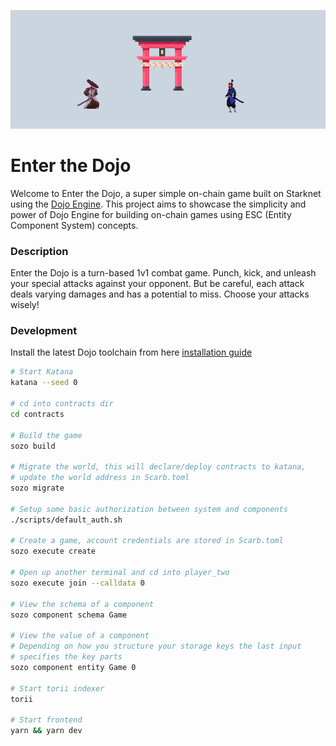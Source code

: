![Enter the Dojo](.github/etd.png)

# Enter the Dojo

Welcome to Enter the Dojo, a super simple on-chain game built on Starknet using
the [Dojo Engine](https://github.com/dojoengine/dojo). This project aims to
showcase the simplicity and power of Dojo Engine for building on-chain games
using ESC (Entity Component System) concepts.

### Description

Enter the Dojo is a turn-based 1v1 combat game. Punch, kick, and unleash your
special attacks against your opponent. But be careful, each attack deals varying
damages and has a potential to miss. Choose your attacks wisely!

### Development

Install the latest Dojo toolchain from here
[installation guide](https://book.dojoengine.org/getting-started/installation.html)

```bash
# Start Katana
katana --seed 0

# cd into contracts dir
cd contracts

# Build the game
sozo build

# Migrate the world, this will declare/deploy contracts to katana,
# update the world address in Scarb.toml
sozo migrate

# Setup some basic authorization between system and components
./scripts/default_auth.sh

# Create a game, account credentials are stored in Scarb.toml
sozo execute create

# Open up another terminal and cd into player_two
sozo execute join --calldata 0

# View the schema of a component
sozo component schema Game

# View the value of a component
# Depending on how you structure your storage keys the last input
# specifies the key parts
sozo component entity Game 0

# Start torii indexer
torii

# Start frontend
yarn && yarn dev
```
